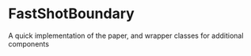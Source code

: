 # FastShotBoundary
A quick implementation of the paper, and wrapper classes for additional components
